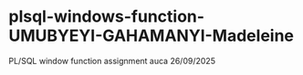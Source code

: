 # plsql-windows-function-UMUBYEYI-GAHAMANYI-Madeleine
PL/SQL window function assignment auca 26/09/2025 
